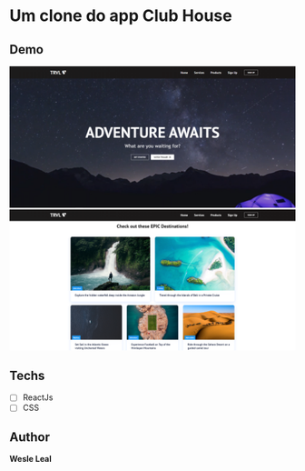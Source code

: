 # Um clone do app Club House

## Demo
<img src="./src/images/demo.png" alt="Exemplo">
<img src="./src/images/demo2.png" alt="Exemplo">

## Techs 
* [ ] ReactJs
* [ ] CSS

## Author

**Wesle Leal**